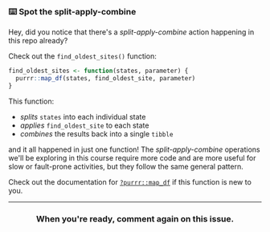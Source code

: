 ### :keyboard: Spot the split-apply-combine

Hey, did you notice that there's a *split-apply-combine* action happening in this repo already?

Check out the `find_oldest_sites()` function:
```r
find_oldest_sites <- function(states, parameter) {
  purrr::map_df(states, find_oldest_site, parameter)
}
```
This function:
- *splits* `states` into each individual state
- *applies* `find_oldest_site` to each state
- *combines* the results back into a single `tibble`

and it all happened in just one function! The *split-apply-combine* operations we'll be exploring in this course require more code and are more useful for slow or fault-prone activities, but they follow the same general pattern.

Check out the documentation for [`?purrr::map_df`](https://purrr.tidyverse.org/reference/map.html) if this function is new to you.

<hr><h3 align="center">When you're ready, comment again on this issue.</h3>
